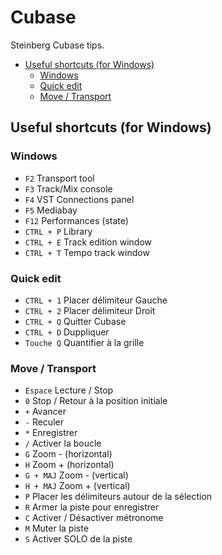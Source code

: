 # Cubase

Steinberg Cubase tips.

<!-- START doctoc generated TOC please keep comment here to allow auto update -->
<!-- DON'T EDIT THIS SECTION, INSTEAD RE-RUN doctoc TO UPDATE -->


- [Useful shortcuts (for Windows)](#useful-shortcuts-for-windows)
  - [Windows](#windows)
  - [Quick edit](#quick-edit)
  - [Move / Transport](#move--transport)

<!-- END doctoc generated TOC please keep comment here to allow auto update -->

## Useful shortcuts (for Windows)

### Windows

- `F2` 	Transport tool
- `F3` 	Track/Mix console
- `F4` 	VST Connections panel
- `F5` 	Mediabay
- `F12` 	Performances (state)
- `CTRL + P` 	Library
- `CTRL + E` 	Track edition window
- `CTRL + T` 	Tempo track window
  	 
### Quick edit
 	 
- `CTRL + 1` 	Placer délimiteur Gauche
- `CTRL + 2` 	Placer délimiteur Droit
- `CTRL + Q` 	Quitter Cubase
- `CTRL + D` 	Duppliquer
- `Touche Q` 	Quantifier à la grille
  	 
### Move / Transport
 	 
- `Espace` 	Lecture / Stop
- `0` 	Stop / Retour à la position initiale
- `+` 	Avancer
- `-` 	Reculer 
- `*` 	Enregistrer
- `/` 	Activer la boucle
- `G` 	Zoom - (horizontal)
- `H` 	Zoom + (horizontal)
- `G + MAJ` 	Zoom - (vertical)
- `H + MAJ` 	Zoom + (vertical)
- `P` 	Placer les délimiteurs autour de la sélection
- `R` 	Armer la piste pour enregistrer
- `C` 	Activer / Désactiver métronome
- `M` 	Muter la piste
- `S` 	Activer SOLO de la piste
